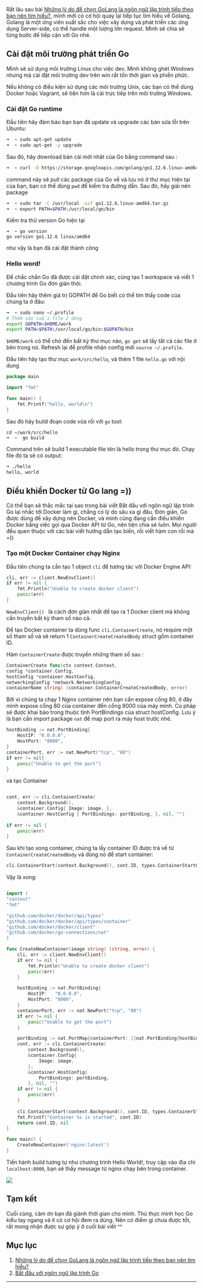 Rất lâu sau bài [Những lý do để chọn GoLang là ngôn ngữ lập trình tiếp theo bạn nên tìm hiểu?](https://daothaison.me/go-1-nhung-ly-do-de-chon-go-lang-la-ngon-ngu-lap-trinh-tiep-theo-ban-nen-tim-hieu-daothaison1560763324), mình mới có cơ hội quay lại tiếp tục tìm hiểu về Golang, Golang là một ứng viên xuất sắc cho việc xây dựng và phát triển các ứng dụng Server-side, có thể handle một lượng lớn request. Mình sẽ chia sẻ từng bước để tiếp cận với Go nhé. 
## Cài đặt môi trường phát triển Go

Mình sẽ sử dụng môi trường Linux cho việc dev. Mình không ghét Windows nhưng mà cài đặt môi trường dev trên win rất tốn thời gian và phiền phức.

Nếu không có điều kiện sử dụng các môi trường Unix, các bạn có thể dùng Docker hoặc Vagrant, sẽ tiện hơn là cài trực tiếp trên môi trường Windows.

### Cài đặt Go runtime
Đầu tiên hãy đảm bảo bạn bạn đã update và upgrade các bản sửa lỗi trên Ubuntu:
``` bash
➜  ~ sudo apt-get update
➜  ~ sudo apt-get -y upgrade
```
Sau đó, hãy download bản cài mới nhât của Go bằng command sau :
``` bash
➜  ~ curl -O https://storage.googleapis.com/golang/go1.12.6.linux-amd64.tar.gz

```
command này sẽ pull các package của Go về và lưu nó ở thư mục hiện tại của bạn, bạn có thể dùng `pwd` để kiểm tra đường dẫn.
Sau đó, hãy giải nén package 
``` bash
➜  ~ sudo tar -C /usr/local -xzf go1.12.6.linux-amd64.tar.gz
➜  ~ export PATH=$PATH:/usr/local/go/bin
```
Kiểm tra thử version Go hiện tại
```
➜  ~ go version
go version go1.12.6 linux/amd64
```
như vậy là bạn đã cài đặt thành công
### Hello word!
Để chắc chắn Go đã được cài đặt chính xác, cùng tạo 1 workspace và viết 1 chương trình Go đơn giản thôi.

Đầu tiên hãy thêm giá trị GOPATH để Go biết có thể tìm thấy code của chúng ta ở đâu:
``` bash 
➜  ~ sudo nano ~/.profile
# Thêm vào cuối file 2 dòng
export GOPATH=$HOME/work
export PATH=$PATH:/usr/local/go/bin:$GOPATH/bin
```

`$HOME/work` có thể chỏ đến bất kỳ thư mục nào, `go get` sẽ lấy tất cả các file ở bên trong nó. Refresh lại để profile nhận config mới `source ~/.profile`.



Đầu tiên hãy tạo thư mục `work/src/hello`, và thêm 1 file `hello.go` với nội dung
```Go:~/work/src/hello/hello.go
package main

import "fmt"

func main() {
	fmt.Printf("hello, world\n")
}
```

Sau đó hãy build đoạn code vừa rồi với `go` tool:

```
cd ~/work/src/hello
➜  ~  go build
```
Command trên sẽ build 1 executable file tên là hello trong thư mục đó. Chạy file đó ta sẽ có output:

``` bash
➜ ./hello     
hello, world
```

## Điều khiển Docker từ Go lang =))
Có thể bạn sẽ thắc mắc tại sao trong bài viết Bắt đầu với ngôn ngữ lập trình Go lại nhắc tới Docker làm gì, chẳng có lý do sâu xa gì đâu. Đơn giản, Go được dùng để xây dựng nên Docker, và mình cũng đang cần điều khiển Docker bằng việc gọi qua Docker API từ Go, nên tiện chia sẻ luôn. Mọi người đều quen thuộc với các bài viết hướng dẫn tạo biến, rồi viết hàm con rồi mà =)) 
### Tạo một Docker Container chạy Nginx
Đầu tiên chúng ta cần tạo 1 object `cli`  để tương tác với Docker Engine API:
``` Go
cli, err := client.NewEnvClient() 
if err != nil {      
    fmt.Println("Unable to create docker client")  
    panic(err) 
}
```
`NewEnvClient() ` là cách đơn giản nhất để tạo ra 1 Docker client mà không cần truyền bất kỳ tham số nào cả. 

Để tạo Docker container ta dùng func `cli.ContainerCreate`, nó require một số tham số và sẽ return 1 `ContainerCreateCreatedBody` struct gồm container ID. 

Hàm `ContainerCreate` được truyền những tham số sau :

``` go
ContainerCreate func(ctx context.Context, 
config *container.Config, 
hostConfig *container.HostConfig, 
networkingConfig *network.NetworkingConfig, 
containerName string) (container.ContainerCreateCreatedBody, error)
```

Bởi vì chúng ta chạy 1 Nginx container nên bạn cần expose cổng 80, ở đây mình expose cổng 80 của container đến cổng 8000 của máy mình. Cú pháp sẽ được khai báo trong thuộc tính PortBindings của struct hostConfig. Lưu ý là bạn cần import package `nat` để map port ra máy host trước nhé.

``` Go
hostBinding := nat.PortBinding{ 
    HostIP: "0.0.0.0", 
    HostPort: "8000", 
} 
containerPort, err := nat.NewPort("tcp", "80") 
if err != nil{  
    panic("Unable to get the port") 
}
```
và tạo Container 
``` Go

cont, err := cli.ContainerCreate( 
    context.Background(), 
    &container.Config{ Image: image, }, 
    &container.HostConfig { PortBindings: portBinding, }, nil, "") 
   
if err != nil { 
    panic(err)
}
```
Sau khi tạo xong container, chúng ta lấy container ID được trả về từ `ContainerCreateCreatedBody` và dùng nó để start container:
``` Go
cli.ContainerStart(context.Background(), cont.ID, types.ContainerStartOptions{})
```


Vậy là xong:
``` Go

import (
"context"
"fmt"

"github.com/docker/docker/api/types"
"github.com/docker/docker/api/types/container"
"github.com/docker/docker/client"
"github.com/docker/go-connections/nat"
)

func CreateNewContainer(image string) (string, error) {
	cli, err := client.NewEnvClient()
	if err != nil {
		fmt.Println("Unable to create docker client")
		panic(err)
	}

	hostBinding := nat.PortBinding{
		HostIP:   "0.0.0.0",
		HostPort: "8000",
	}
	containerPort, err := nat.NewPort("tcp", "80")
	if err != nil {
		panic("Unable to get the port")
	}

	portBinding := nat.PortMap{containerPort: []nat.PortBinding{hostBinding}}
	cont, err := cli.ContainerCreate(
		context.Background(),
		&container.Config{
			Image: image,
		},
		&container.HostConfig{
			PortBindings: portBinding,
		}, nil, "")
	if err != nil {
		panic(err)
	}
	
	cli.ContainerStart(context.Background(), cont.ID, types.ContainerStartOptions{})
	fmt.Printf("Container %s is started", cont.ID)
	return cont.ID, nil
}

func main() {
	CreateNewContainer('nginx:latest')
}
```

Tiến hành build tương tự như chương trình Hello World!, truy cập vào địa chỉ `localhost:8000`, bạn sẽ thấy message từ nginx chạy bên trong container.

![](https://images.viblo.asia/3f263f66-09ab-4ce5-8bf2-7b8298cf98be.png)

## Tạm kết 
Cuối cùng, cảm ơn bạn đã giành thời gian cho mình. Thú thực mình học Go kiểu tay ngang và ít có cơ hội đem ra dùng. Nên có điểm gì chưa được tốt, rất mong nhận được sự góp ý ở cuối bài viết ^^
## Mục lục
1. [Những lý do để chọn GoLang là ngôn ngữ lập trình tiếp theo bạn nên tìm hiểu?](https://daothaison.me/go-1-nhung-ly-do-de-chon-go-lang-la-ngon-ngu-lap-trinh-tiep-theo-ban-nen-tim-hieu-daothaison1560763324)
2. [Bắt đầu với ngôn ngữ lập trình Go](https://daothaison.me/go-2-bat-dau-voi-ngon-ngu-lap-trinh-go-daothaison1560763325)

---